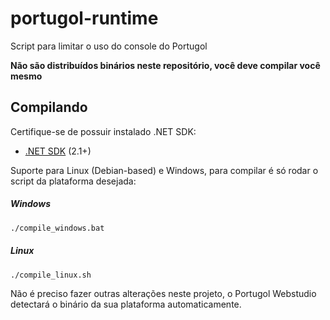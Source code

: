 # portugol-runtime
Script para limitar o uso do console do Portugol

**Não são distribuídos binários neste repositório, você deve compilar você mesmo**

## Compilando

Certifique-se de possuir instalado .NET SDK:
* [.NET SDK](https://www.microsoft.com/net/learn/get-started) (2.1+)

Suporte para Linux (Debian-based) e Windows, para compilar é só rodar o script da plataforma desejada:
##### Windows
```sh
./compile_windows.bat
```
##### Linux
```sh
./compile_linux.sh
```

Não é preciso fazer outras alterações neste projeto, o Portugol Webstudio detectará o binário da sua plataforma automaticamente.